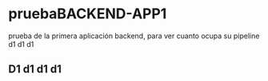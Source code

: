 # pruebaBACKEND-APP1
prueba de la primera aplicación backend, para ver cuanto ocupa su pipeline 
d1
d1
d1
## D1 d1 d1 d1
